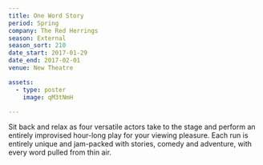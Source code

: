 ```yaml
---
title: One Word Story
period: Spring
company: The Red Herrings
season: External
season_sort: 210
date_start: 2017-01-29
date_end: 2017-02-01
venue: New Theatre

assets:
  - type: poster
    image: qM3tNmH

---
```


Sit back and relax as four versatile actors take to the stage and perform an entirely improvised hour-long play for your viewing pleasure. Each run is entirely unique and jam-packed with stories, comedy and adventure, with every word pulled from thin air.
